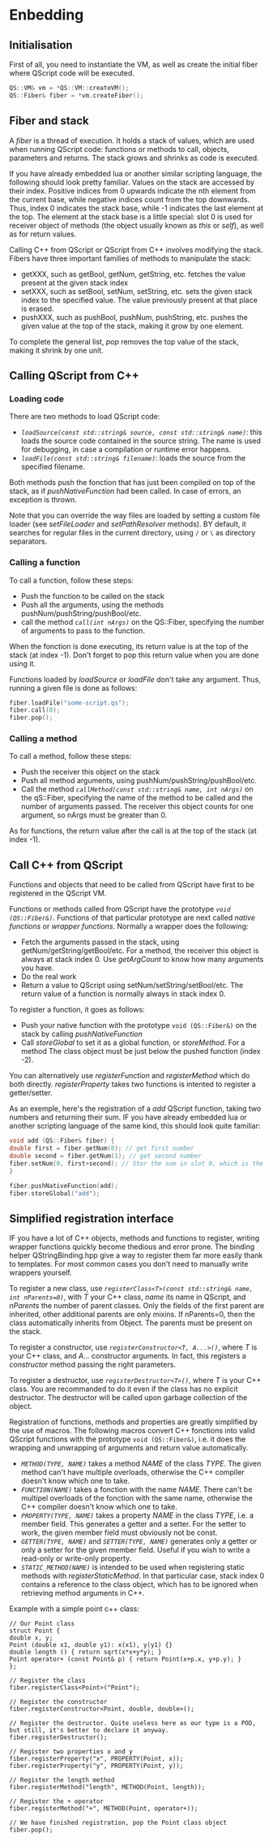 # Enbedding

## Initialisation
First of all, you need to instantiate the VM, as well as create the initial fiber where QScript code will be executed.

```cpp
QS::VM& vm = *QS::VM::createVM();
QS::Fiber& fiber = *vm.createFiber();
```

## Fiber and stack
A *fiber* is a thread of execution.
It holds a stack of values, which are used when running QScript code: functions or methods to call, objects, parameters and returns. The stack  grows and shrinks as code is executed.

If you have already embedded lua or another similar scripting language, the following should look pretty familiar. Values on the stack are accessed by their index. Positive indices from 0 upwards indicate the nth element from the current base, while negative indices count from the top downwards.
Thus, index 0 indicates the stack base, while -1 indicates the last element at the top. 
The element at the stack base is a little special: slot 0 is used for receiver object of methods (the object usually known as *this* or *self*), as well as for return values.

Calling C++ from QScript or QScript from C++ involves modifying the stack. Fibers have three important families of methods to manipulate the stack:

- getXXX, such as getBool, getNum, getString, etc. fetches the value present at the given stack index
- setXXX, such as setBool, setNum, setString, etc. sets the given stack index to the specified value. The value previously present at that place is erased.
- pushXXX, such as pushBool, pushNum, pushString, etc. pushes the given value at the top of the stack, making it grow by one element.

To complete the general list, *pop* removes the top value of the stack, making it shrink by one unit.

## Calling QScript from C++
### Loading code
There are two methods to load QScript code:

- *`loadSource(const std::string& source, const std::string& name)`*: this loads the source code contained in the source string. The name is used for debugging, in case a compilation or runtime error happens.
- *`loadFile(const std::string& filename)`*: loads the source from the specified filename.

Both methods push the fonction that has just been compiled on top of the stack, as if *pushNativeFunction* had been called. In case of errors, an exception is thrown.

Note that you can override the way files are loaded by setting a custom file loader (see *setFileLoader* and *setPathResolver* methods).
BY default, it searches for regular files in the current directory, using `/` or `\` as directory separators.

### Calling a function
To call a function, follow these steps:

- Push the function to be called on the stack
- Push all the arguments, using the methods pushNum/pushString/pushBool/etc.
- call the method *`call(int nArgs)`* on the QS::Fiber, specifying the number of arguments to pass to the function.

When the fonction is done executing, its return value is at the top of the stack (at index -1). Don't forget to pop this return value when you are done using it.

Functions loaded by *loadSource* or *loadFile* don't take any argument. Thus, running a given file is done as follows:

```cpp
fiber.loadFile("some-script.qs");
fiber.call(0);
fiber.pop();
```

### Calling a method
To call a method, follow these steps:

- Push the receiver this object on the stack
- Push all method arguments, using pushNum/pushString/pushBool/etc.
- Call the method *`callMethod(const std::string& name, int nArgs)`* on the qS::Fiber, specifying the name of the method to be called and the number of arguments passed. The receiver this object counts for one argument, so nArgs must be greater than 0.

As for functions, the return value after the call is at the top of the stack (at index -1).

## Call C++ from QScript
Functions and objects that need to be called from QScript have first to be registered in the QScript VM.

Functions or methods called from QScript have the prototype *`void (QS::Fiber&)`*. Functions of that particular prototype are next called *native functions* or *wrapper functions*.
Normally a wrapper does the following:

- Fetch the arguments passed in the stack, using getNum/getString/getBool/etc. For a method, the receiver this object is always at stack index 0. Use *getArgCount* to know how many arguments you have.
- Do the real work
- Return a value to QScript using setNum/setString/setBool/etc. The return value of a function is normally always in stack index 0.

To register a function, it goes as follows:

- Push your native function with the prototype `void (QS::Fiber&)` on the stack by calling *pushNativeFunction*
- Call *storeGlobal* to set it as a global function, or *storeMethod*. For a method The class object must be just below the pushed function (index -2).

You can alternatively use *registerFunction* and *registerMethod* which do both directly. *registerProperty* takes two functions is intented to register a getter/setter.

As an exemple, here's the registration of a *add* QScript function, taking two numbers and returning their sum.
IF you have already embedded lua or another scripting language of the same kind, this should look quite familiar:

```cpp
void add (QS::Fiber& fiber) {
double first = fiber.getNum(0); // get first number 
double second = fiber.getNum(1); // get second number 
fiber.setNum(0, first+second); // Stor the sum in slot 0, which is the return value
}

fiber.pushNativeFunction(add);
fiber.storeGlobal("add");
```

## Simplified registration interface
IF you have a lot of C++ objects, methods and functions to register, writing wrapper functions quickly become thedious and error prone.
The binding helper QStringBinding.hpp give a way to register them far more easily thank to templates. For most common cases you don't need to manually write wrappers yourself.

To register a new class, use *`registerClass<T>(const std::string& name, int nParents=0)`*, with *T* your C++ class, *name* its name in QScript, and *nParents* the number of parent classes.
Only the fields of the first parent are inherited, other additional parents are only mixins. If nParents=0, then the class automatically inherits from Object. The parents must be present on the stack.

To register a constructor, use *`registerConstructor<T, A...>()`*, where *T* is your C++ class, and *A...* constructor arguments. 
In fact, this registers a *constructor* method passing the right parameters.

To register a destructor, use *`registerDestructor<T>()`*, where *T* is your C++ class. You are recommanded to do it even if the class has no explicit destructor.
The destructor will be called upon garbage collection of the object.

Registration of functions, methods and properties are greatly simplified by the use of macros.
The following macros convert C++ fonctions into valid QScript functions with the prototype `void (QS::Fiber&)`, i.e. it does the wrapping and unwrapping of arguments and return value automatically.

- *`METHOD(TYPE, NAME)`* takes a method *NAME* of the class *TYPE*. The given method can't have multiple overloads, otherwise the C++ compiler doesn't know which one to take.
- *`FUNCTION(NAME)`* takes a fonction with the name *NAME*. There can't be multipel overloads of the fonction with the same name, otherwise the C++ compiler doesn't know which one to take.
- *`PROPERTY(TYPE, NAME)`* takes a property *NAME* in the class *TYPE*, i.e. a member field. This generates a getter and a setter. For the setter to work, the given member field must obviously not be const.
- *`GETTER(TYPE, NAME)`* and *`SETTER(TYPE, NAME)`* generates only a getter or only a setter for the given member field. Useful if you wish to write a read-only or write-only property.
- *`STATIC_METHOD(NAME)`* is intended to be used when registering static methods with *registerStaticMethod*. In that particular case, stack index 0 contains a reference to the class object, which has to be ignored when retrieving method arguments in C++.

Example with a simple point c++ class:

```
// Our Point class
struct Point {
double x, y;
Point (double x1, double y1): x(x1), y(y1) {}
double length () { return sqrt(x*x+y*y); }
Point operator+ (const Point& p) { return Point(x+p.x, y+p.y); }
};

// Register the class
fiber.registerClass<Point>("Point");

// Register the constructor
fiber.registerConstructor<Point, double, double>();

// Register the destructor. Quite useless here as our type is a POD, but still, it's better to declare it anyway.
fiber.registerDestructor();

// Register two properties x and y
fiber.registerProperty("x", PROPERTY(Point, x));
fiber.registerProperty("y", PROPERTY(Point, y));

// Register the length method
fiber.registerMethod("length", METHOD(Point, length));

// Register the + operator
fiber.registerMethod("+", METHOD(Point, operator+));

// We have finished registration, pop the Point class object
fiber.pop(); 
```
